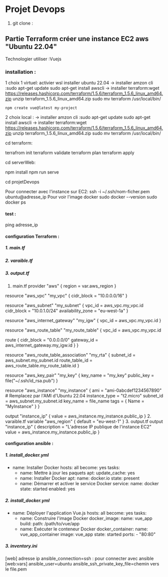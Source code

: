 # Projet Devops

1. git clone :

## Partie Terraform créer une instance EC2 aws "Ubuntu 22.04" 

Technologier utiliser :Vuejs

### installation :
1 choix 1 virtuel:
activier wsl 
installer ubuntu 22.04
    -> installer amzon cli :sudo apt-get update
                            sudo apt-get install awscli
    -> installer terraform:wget https://releases.hashicorp.com/terraform/1.5.6/terraform_1.5.6_linux_amd64.zip
                        unzip terraform_1.5.6_linux_amd64.zip
                        sudo mv terraform /usr/local/bin/
      
    npm create vue@latest my-project
2 choix local :
    -> installer amzon cli :sudo apt-get update
                            sudo apt-get install awscli
    -> installer terraform:wget https://releases.hashicorp.com/terraform/1.5.6/terraform_1.5.6_linux_amd64.zip
                        unzip terraform_1.5.6_linux_amd64.zip
                        sudo mv terraform /usr/local/bin/

cd terraform:

 terrafrom init
 terraform validate
 terraform plan
 terraform apply 

cd serverWeb:

npm install 
npm run serve

cd projetDevops

Pour connecter avec l'instance sur EC2:
ssh -i ~/.ssh/nom-ficher.pem ubuntu@adresse_ip
Pour voir l'image docker
sudo docker --version
sudo docker ps 

#### test :

ping adresse_ip 


#### configuration Terraform : 

##### 1. main.tf 
##### 2. varaible.tf 
##### 3. output.tf

1. main.tf 
 provider "aws" {
  region = var.aws_region
}

resource "aws_vpc" "my_vpc" {
  cidr_block = "10.0.0.0/16"
}

resource "aws_subnet" "my_subnet" {
  vpc_id     = aws_vpc.my_vpc.id
  cidr_block  = "10.0.1.0/24"
  availability_zone = "eu-west-1a"
}

resource "aws_internet_gateway" "my_igw" {
  vpc_id = aws_vpc.my_vpc.id
}

resource "aws_route_table" "my_route_table" {
  vpc_id = aws_vpc.my_vpc.id

  route {
    cidr_block = "0.0.0.0/0"
    gateway_id = aws_internet_gateway.my_igw.id
  }
}

resource "aws_route_table_association" "my_rta" {
  subnet_id      = aws_subnet.my_subnet.id
  route_table_id = aws_route_table.my_route_table.id
}

resource "aws_key_pair" "my_key" {
  key_name   = "my_key"
  public_key = file("~/.ssh/id_rsa.pub")
}

resource "aws_instance" "my_instance" {
  ami           = "ami-0abcdef1234567890" # Remplacez par l'AMI d'Ubuntu 22.04
  instance_type = "t2.micro"
  subnet_id     = aws_subnet.my_subnet.id
  key_name       = file_name
  tags = {
    Name = "MyInstance"
  }
}

output "instance_ip" {
  value = aws_instance.my_instance.public_ip
}
2. varaible.tf 
 variable "aws_region" {
  default = "eu-west-1"
}
3. output.tf
 output "instance_ip" {
  description = "L'adresse IP publique de l'instance EC2"
  value       = aws_instance.my_instance.public_ip
}

 

####  configuration ansible : 
##### 1. install_docker.yml
- name: Installer Docker
  hosts: all
  become: yes
  tasks:
    - name: Mettre à jour les paquets
      apt:
        update_cache: yes
    - name: Installer Docker
      apt:
        name: docker.io
        state: present
    - name: Démarrer et activer le service Docker
      service:
        name: docker
        state: started
        enabled: yes

##### 2. install_docker.yml

- name: Déployer l'application Vue.js
  hosts: all
  become: yes
  tasks:
    - name: Construire l'image Docker
      docker_image:
        name: vue_app
        build:
          path: /path/to/vue/app
    - name: Exécuter le conteneur Docker
      docker_container:
        name: vue_app_container
        image: vue_app
        state: started
        ports:
          - "80:80"
#####  3. inventory.ini
[web]
adresse ip ansible_connection=ssh : pour connecter avec ansible
[web:vars]
ansible_user=ubuntu
ansible_ssh_private_key_file=chemin vers le file.pem




